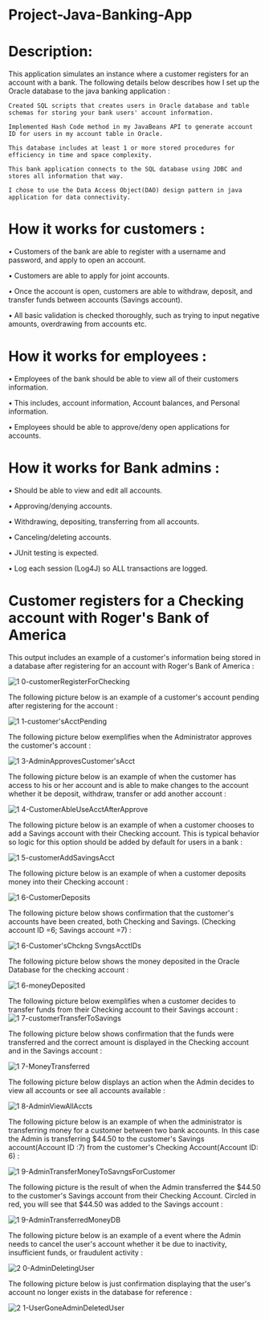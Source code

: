 # Project-Java-Banking-App

# Description:


This application simulates an instance where a customer registers for an account with a bank. The following details below describes how I set up the Oracle database to the java banking application :


 	Created SQL scripts that creates users in Oracle database and table schemas for storing your bank users' account information.
  
 	Implemented Hash Code method in my JavaBeans API to generate account ID for users in my account table in Oracle.

 	This database includes at least 1 or more stored procedures for efficiency in time and space complexity.

 	This bank application connects to the SQL database using JDBC and stores all information that way.

 	I chose to use the Data Access Object(DAO) design pattern in java application for data connectivity.




# How it works for customers :


•		Customers of the bank are able to register with a username and password, and apply to open an account.

•		Customers are able to apply for joint accounts.

•		Once the account is open, customers are able to withdraw, deposit, and transfer funds between accounts (Savings account).

•		All basic validation is checked thoroughly, such as trying to input negative amounts, overdrawing from accounts etc.

# How it works for employees :

•		Employees of the bank should be able to view all of their customers information.

•		This includes, account information, Account balances, and Personal information.

•		Employees should be able to approve/deny open applications for accounts.


# How it works for Bank admins : 

• Should be able to view and edit all accounts.

•	Approving/denying accounts.

•	Withdrawing, depositing, transferring from all accounts.

•	Canceling/deleting accounts.

•	JUnit testing is expected.

•	Log each session (Log4J) so ALL transactions are logged.


# Customer registers for a Checking account with Roger's Bank of America

This output includes an example of a customer's information being stored in a database after registering for an account with Roger's Bank of America :

![1 0-customerRegisterForChecking](https://user-images.githubusercontent.com/20470279/60501872-c1104680-9c8a-11e9-997e-be1146b75d96.JPG)


The following picture below is an example of a customer's account pending after registering for the account : 

![1 1-customer'sAcctPending](https://user-images.githubusercontent.com/20470279/60501883-c7062780-9c8a-11e9-812e-1c6e35e42f70.JPG)

The following picture below exemplifies when the Administrator approves the customer's account :

![1 3-AdminApprovesCustomer'sAcct](https://user-images.githubusercontent.com/20470279/60501891-ccfc0880-9c8a-11e9-81b1-756fd1744251.JPG)

The following picture below is an example of when the customer has access to his or her account and is able to make changes to the account whether it be deposit, withdraw, transfer or add another account :

![1 4-CustomerAbleUseAcctAfterApprove](https://user-images.githubusercontent.com/20470279/60501900-cff6f900-9c8a-11e9-80cc-33a7b3baae7b.JPG)

The following picture below is an example of when a customer chooses to add a Savings account with their Checking account. This is typical behavior so logic for this option should be added by default for users in a bank :

![1 5-customerAddSavingsAcct](https://user-images.githubusercontent.com/20470279/60501938-deddab80-9c8a-11e9-92cf-9d6a5e6227f1.JPG)

The following picture below is an example of when a customer deposits money into their Checking account : 

![1 6-CustomerDeposits](https://user-images.githubusercontent.com/20470279/60501948-e2713280-9c8a-11e9-94b8-6b2648ae1d75.JPG)

The following picture below shows confirmation that the customer's accounts have been created, both Checking and Savings. (Checking account ID =6; Savings account =7) : 

![1 6-Customer'sChckng SvngsAcctIDs](https://user-images.githubusercontent.com/20470279/60502767-64ae2680-9c8c-11e9-9f36-cd00dfd4b950.JPG)

The following picture below shows the money deposited in the Oracle Database for the checking account :

![1 6-moneyDeposited](https://user-images.githubusercontent.com/20470279/60502774-67108080-9c8c-11e9-9774-5b70a75c2dcc.JPG)

The following picture below exemplifies when a customer decides to transfer funds from their Checking account to their Savings
account :
![1 7-customerTransferToSavings](https://user-images.githubusercontent.com/20470279/60502780-6aa40780-9c8c-11e9-8673-7df72ec08d69.JPG)

The following picture below shows confirmation that the funds were transferred and the correct amount is displayed in the Checking account and in the Savings account : 

![1 7-MoneyTransferred](https://user-images.githubusercontent.com/20470279/60502790-6d066180-9c8c-11e9-962f-53c41138e22a.JPG)

The following picture below displays an action when the Admin decides to view all accounts or see all accounts available : 

![1 8-AdminViewAllAccts](https://user-images.githubusercontent.com/20470279/60503485-d9ce2b80-9c8d-11e9-962e-c8fd22882ce5.JPG)

The following picture below is an example of when the administrator is transferring money for a customer between two bank accounts. In this case the Admin is transferring $44.50 to the customer's Savings account(Account ID :7) from the customer's Checking Account(Account ID: 6) :

![1 9-AdminTransferMoneyToSavngsForCustomer](https://user-images.githubusercontent.com/20470279/60503493-dc308580-9c8d-11e9-926f-c0f8e0378e20.JPG)

The following picture is the result of when the Admin transferred the $44.50 to the customer's Savings account from their Checking Account. Circled in red, you will see that $44.50 was added to the Savings account :

![1 9-AdminTransferredMoneyDB](https://user-images.githubusercontent.com/20470279/60503498-df2b7600-9c8d-11e9-8140-3116bb5ab068.JPG)

The following picture below is an example of a event where the Admin needs to cancel the user's account whether it be due to inactivity, insufficient funds, or fraudulent activity :

![2 0-AdminDeletingUser](https://user-images.githubusercontent.com/20470279/60503499-e18dd000-9c8d-11e9-9ffb-e19655e31960.JPG)

The following picture below is just confirmation displaying that the user's account no longer exists in the database for reference : 

![2 1-UserGoneAdminDeletedUser](https://user-images.githubusercontent.com/20470279/60503504-e3f02a00-9c8d-11e9-9fbf-1ab203f390a5.JPG)












